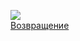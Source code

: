 ![](/books/sf_social/Аркадий%20Натанович%20Стругацкий/Возвращение.jpg)  
[Возвращение](/books/sf_social/Аркадий%20Натанович%20Стругацкий/Возвращение)